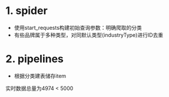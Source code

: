 # 1. spider
- 使用start_requests构建初始查询参数：明确爬取的分类
- 有些品牌属于多种类型，对同默认类型(industryType)进行ID去重
# 2. pipelines
- 根据分类建表储存item 

实时数据总量为4974 < 5000
